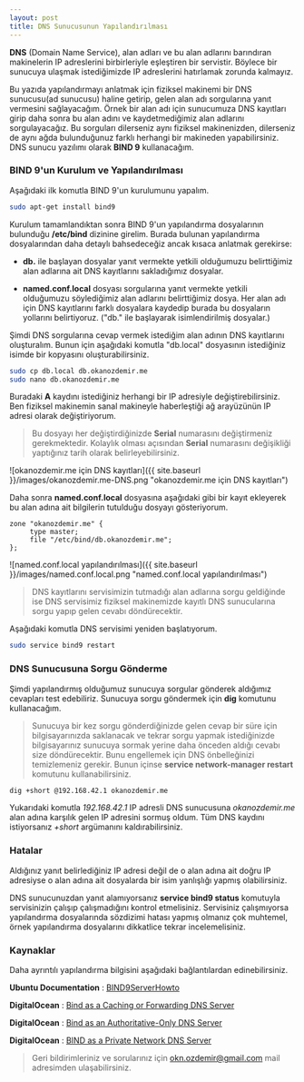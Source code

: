 ```yaml
---
layout: post
title: DNS Sunucusunun Yapılandırılması
---
```


**DNS** (Domain Name Service), alan adları ve bu alan adlarını barındıran makinelerin IP adreslerini birbirleriyle eşleştiren bir servistir. Böylece bir sunucuya ulaşmak istediğimizde IP adreslerini hatırlamak zorunda kalmayız.

Bu yazıda yapılandırmayı anlatmak için fiziksel makinemi bir DNS sunucusu(ad sunucusu) haline getirip, gelen alan adı sorgularına yanıt vermesini sağlayacağım. Örnek bir alan adı için sunucumuza DNS kayıtları girip daha sonra bu alan adını ve kaydetmediğimiz alan adlarını sorgulayacağız. Bu sorguları dilerseniz aynı fiziksel makinenizden, dilerseniz de aynı ağda bulunduğunuz farklı herhangi bir makineden yapabilirsiniz. DNS sunucu yazılımı olarak **BIND 9** kullanacağım.

### BIND 9'un Kurulum ve Yapılandırılması

Aşağıdaki ilk komutla BIND 9'un kurulumunu yapalım.

```bash
sudo apt-get install bind9
```
Kurulum tamamlandıktan sonra BIND 9'un yapılandırma dosyalarının bulunduğu **/etc/bind** dizinine girelim. Burada bulunan yapılandırma dosyalarından daha detaylı bahsedeceğiz ancak kısaca anlatmak gerekirse:

* **db.** ile başlayan dosyalar yanıt vermekte yetkili olduğumuzu belirttiğimiz alan adlarına ait DNS kayıtlarını sakladığımız dosyalar.

* **named.conf.local** dosyası sorgularına yanıt vermekte yetkili olduğumuzu söylediğimiz alan adlarını belirttiğimiz dosya. Her alan adı için DNS kayıtlarını farklı dosyalara kaydedip burada bu dosyaların yollarını belirtiyoruz. ("db." ile başlayarak isimlendirilmiş dosyalar.)

Şimdi DNS sorgularına cevap vermek istediğim alan adının DNS kayıtlarını oluşturalım. Bunun için aşağıdaki komutla "db.local" dosyasının istediğiniz isimde bir kopyasını oluşturabilirsiniz.

```bash
sudo cp db.local db.okanozdemir.me
sudo nano db.okanozdemir.me
```

Buradaki **A** kaydını istediğiniz herhangi bir IP adresiyle değiştirebilirsiniz. Ben fiziksel makinemin sanal makineyle haberleştiği ağ arayüzünün IP adresi olarak değiştiriyorum.

> Bu dosyayı her değiştirdiğinizde **Serial** numarasını değiştirmeniz gerekmektedir. Kolaylık olması açısından **Serial** numarasını değişikliği yaptığınız tarih olarak belirleyebilirsiniz.

![okanozdemir.me için DNS kayıtları]({{ site.baseurl }}/images/okanozdemir.me-DNS.png "okanozdemir.me için DNS kayıtları")

Daha sonra **named.conf.local** dosyasına aşağıdaki gibi bir kayıt ekleyerek bu alan adına ait bilgilerin tutulduğu dosyayı gösteriyorum.

```
zone "okanozdemir.me" {
     type master;
     file "/etc/bind/db.okanozdemir.me";
};
```

![named.conf.local yapılandırılması]({{ site.baseurl }}/images/named.conf.local.png "named.conf.local yapılandırılması")

> DNS kayıtlarını servisimizin tutmadığı alan adlarına sorgu geldiğinde ise DNS servisimiz fiziksel makinemizde kayıtlı DNS sunucularına sorgu yapıp gelen cevabı döndürecektir.

Aşağıdaki komutla DNS servisimi yeniden başlatıyorum.

```bash
sudo service bind9 restart
```

### DNS Sunucusuna Sorgu Gönderme

Şimdi yapılandırmış olduğumuz sunucuya sorgular gönderek aldığımız cevapları test edebiliriz. Sunucuya sorgu göndermek için **dig** komutunu kullanacağım.

> Sunucuya bir kez sorgu gönderdiğinizde gelen cevap bir süre için bilgisayarınızda saklanacak ve tekrar sorgu yapmak istediğinizde bilgisayarınız sunucuya sormak yerine daha önceden aldığı cevabı size döndürecektir. Bunu engellemek için DNS önbelleğinizi temizlemeniz gerekir. Bunun içinse **service network-manager restart** komutunu kullanabilirsiniz.

```bash
dig +short @192.168.42.1 okanozdemir.me
```

Yukarıdaki komutla _192.168.42.1_ IP adresli DNS sunucusuna _okanozdemir.me_ alan adına karşılık gelen IP adresini sormuş oldum. Tüm DNS kaydını istiyorsanız _+short_ argümanını kaldırabilirsiniz.

### Hatalar

Aldığınız yanıt belirlediğiniz IP adresi değil de o alan adına ait doğru IP adresiyse o alan adına ait dosyalarda bir isim yanlışlığı yapmış olabilirsiniz.

DNS sunucunuzdan yanıt alamıyorsanız **service bind9 status** komutuyla servisinizin çalışıp çalışmadığını kontrol etmelisiniz. Servisiniz çalışmıyorsa yapılandırma dosyalarında sözdizimi hatası yapmış olmanız çok muhtemel, örnek yapılandırma dosyalarını dikkatlice tekrar incelemelisiniz.

### Kaynaklar

Daha ayrıntılı yapılandırma bilgisini aşağıdaki bağlantılardan edinebilirsiniz.

**Ubuntu Documentation** : [BIND9ServerHowto](https://help.ubuntu.com/community/BIND9ServerHowto)

**DigitalOcean** : [Bind as a Caching or Forwarding DNS Server](https://www.digitalocean.com/community/tutorials/how-to-configure-bind-as-a-caching-or-forwarding-dns-server-on-ubuntu-14-04)

**DigitalOcean** : [Bind as an Authoritative-Only DNS Server](https://www.digitalocean.com/community/tutorials/how-to-configure-bind-as-an-authoritative-only-dns-server-on-ubuntu-14-04)

**DigitalOcean** : [BIND as a Private Network DNS Server](https://www.digitalocean.com/community/tutorials/how-to-configure-bind-as-a-private-network-dns-server-on-ubuntu-14-04)

> Geri bildirimleriniz ve sorularınız için okn.ozdemir@gmail.com mail adresimden ulaşabilirsiniz.
